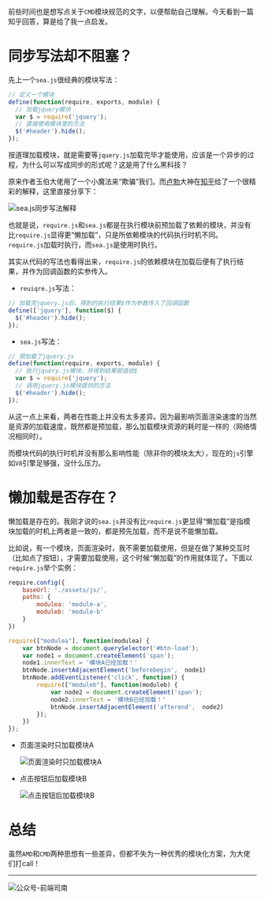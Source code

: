 前些时间也是想写点关于`CMD`模块规范的文字，以便帮助自己理解。今天看到一篇知乎回答，算是给了我一点启发。

<!-- more -->

# 同步写法却不阻塞？

先上一个`sea.js`很经典的模块写法：

```javascript
// 定义一个模块
define(function(require, exports, module) {
  // 加载jquery模块
  var $ = require('jquery');
  // 直接使用模块里的方法
  $('#header').hide();
});
```

按道理加载模块，就是需要等`jquery.js`加载完毕才能使用，应该是一个异步的过程，为什么可以写成同步的形式呢？这是用了什么黑科技？

原来作者玉伯大佬用了一个小魔法来“欺骗”我们。而[卢勃](https://www.zhihu.com/people/lubobill1990/activities)大神在[知乎](https://www.zhihu.com/question/20342350/answer/14828786)给了一个很精彩的解释，这里直接分享下：

![sea.js同步写法解释](http://qncdn.wbjiang.cn/sea.js%E5%90%8C%E6%AD%A5%E5%86%99%E6%B3%95%E8%A7%A3%E9%87%8A.png)


也就是说，`require.js`和`sea.js`都是在执行模块前预加载了依赖的模块，并没有比`require.js`显得更“懒加载”，只是所依赖模块的代码执行时机不同。`require.js`加载时执行，而`sea.js`是使用时执行。

其实从代码的写法也看得出来，`require.js`的依赖模块在加载后便有了执行结果，并作为回调函数的实参传入。

- `reuiqre.js`写法：

```javascript
// 加载完jquery.js后，得到的执行结果$作为参数传入了回调函数
define(['jquery'], function($) {
  $('#header').hide();
});
```

- `sea.js`写法：

```javascript
// 预加载了jquery.js
define(function(require, exports, module) {
  // 执行jquery.js模块，并得到结果赋值给$
  var $ = require('jquery');
  // 调用jquery.js模块提供的方法
  $('#header').hide();
});
```

从这一点上来看，两者在性能上并没有太多差异。因为最影响页面渲染速度的当然是资源的加载速度，既然都是预加载，那么加载模块资源的耗时是一样的（网络情况相同时）。

而模块代码的执行时机并没有那么影响性能（除非你的模块太大），现在的`js`引擎如`V8`引擎足够强，没什么压力。

# 懒加载是否存在？

懒加载是存在的。我刚才说的`sea.js`并没有比`require.js`更显得“懒加载”是指模块加载的时机上两者是一致的，都是预先加载，而不是说不能懒加载。

比如说，有一个模块，页面渲染时，我不需要加载使用，但是在做了某种交互时（比如点了按钮），才需要加载使用，这个时候“懒加载”的作用就体现了。下面以`require.js`举个实例：

```javascript
require.config({
    baseUrl: './assets/js/',
    paths: {
        modulea: 'module-a',
        moduleb: 'module-b'
    }
})

require(["modulea"], function(modulea) {
    var btnNode = document.querySelector('#btn-load');
    var node1 = document.createElement('span');
    node1.innerText = '模块A已经加载！'
    btnNode.insertAdjacentElement('beforebegin',  node1)
    btnNode.addEventListener('click', function() {
        require(["moduleb"], function(moduleb) {
            var node2 = document.createElement('span');
            node2.innerText = '模块B已经加载！'
            btnNode.insertAdjacentElement('afterend',  node2)
        });
    })
});
```

- 页面渲染时只加载模块A

  ![页面渲染时只加载模块A](http://qncdn.wbjiang.cn/%E5%8F%AA%E5%8A%A0%E8%BD%BD%E4%BA%86A.png)

- 点击按钮后加载模块B

  ![点击按钮后加载模块B](http://qncdn.wbjiang.cn/%E5%8A%A8%E6%80%81%E5%8A%A0%E8%BD%BD%E4%BA%86B.png)

# 总结

虽然`AMD`和`CMD`两种思想有一些差异，但都不失为一种优秀的模块化方案，为大佬们打call！

------

![公众号-前端司南](http://qncdn.wbjiang.cn/%E5%89%8D%E7%AB%AF%E5%8F%B8%E5%8D%97%E5%90%8D%E7%89%87%E5%B8%A6%E5%BE%AE%E4%BF%A1.png)
